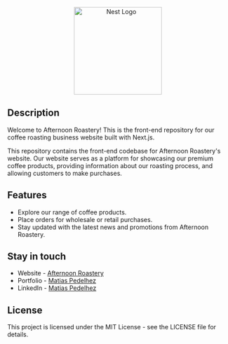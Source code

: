 <p align="center">
  <a href="https://www.afternoon.com.ar/" target="blank"><img src="https://www.afternoon.com.ar/assets/logo-pagina.png" width="200" alt="Nest Logo" /></a>
</p>

## Description

Welcome to Afternoon Roastery! This is the front-end repository for our coffee roasting business website built with Next.js.

This repository contains the front-end codebase for Afternoon Roastery's website. Our website serves as a platform for showcasing our premium coffee products, providing information about our roasting process, and allowing customers to make purchases.

## Features

- Explore our range of coffee products.
- Place orders for wholesale or retail purchases.
- Stay updated with the latest news and promotions from Afternoon Roastery.

## Stay in touch

- Website - [Afternoon Roastery](https://afternoon.com.ar/)
- Portfolio - [Matias Pedelhez](https://matiaspedelhez-portfolio.vercel.app/)
- LinkedIn - [Matias Pedelhez](https://www.linkedin.com/in/matias-pedelhez/)

## License

This project is licensed under the MIT License - see the LICENSE file for details.
